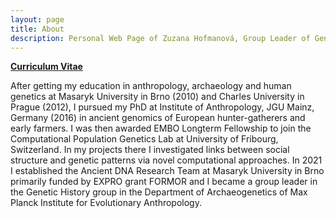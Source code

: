 ```yaml
---
layout: page
title: About
description: Personal Web Page of Zuzana Hofmanová, Group Leader of Genetic History Group at Max Planck Institute for Evolutionary Anthropology.
---
```


**[Curriculum Vitae](files/cv.pdf)**

After getting my education in anthropology, archaeology and human genetics at Masaryk University in Brno (2010) and Charles University in Prague (2012), I pursued my PhD at Institute of Anthropology, JGU Mainz, Germany (2016) in ancient genomics of European hunter-gatherers and early farmers. I was then awarded EMBO Longterm Fellowship to join the Computational Population Genetics Lab at University of Fribourg, Switzerland. In my projects there I investigated links between social structure and genetic patterns via novel computational approaches. In 2021 I established the Ancient DNA Research Team at Masaryk University in Brno primarily funded by EXPRO grant FORMOR  and I became a group leader in the Genetic History group in the Department of Archaeogenetics of Max Planck Institute for Evolutionary Anthropology. 

